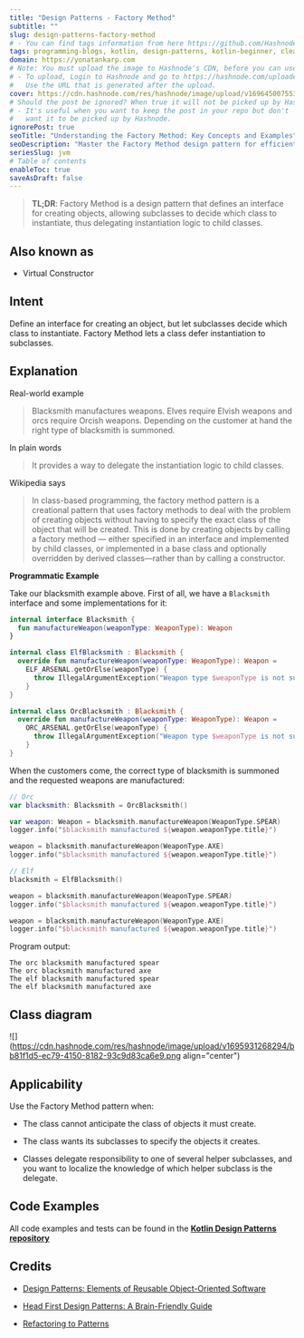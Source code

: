 ```yaml
---
title: "Design Patterns - Factory Method"
subtitle: ""
slug: design-patterns-factory-method
# - You can find tags information from here https://github.com/Hashnode/support/blob/main/misc/tags.json
tags: programming-blogs, kotlin, design-patterns, kotlin-beginner, clean-code
domain: https://yonatankarp.com
# Note: You must upload the image to Hashnode's CDN, before you can use it here.
# - To upload, Login to Hashnode and go to https://hashnode.com/uploader
#   Use the URL that is generated after the upload.
cover: https://cdn.hashnode.com/res/hashnode/image/upload/v1696450075539/NRr3n_Rs8.webp?auto=format
# Should the post be ignored? When true it will not be picked up by Hashnode.
# - It's useful when you want to keep the post in your repo but don't
#   want it to be picked up by Hashnode.
ignorePost: true
seoTitle: "Understanding the Factory Method: Key Concepts and Examples"
seoDescription: "Master the Factory Method design pattern for efficient object creation in software development with real-world examples and easy-to-follow guide."
seriesSlug: jvm
# Table of contents
enableToc: true
saveAsDraft: false
---
```


> **TL;DR**: Factory Method is a design pattern that defines an interface for creating objects, allowing subclasses to decide which class to instantiate, thus delegating instantiation logic to child classes.

## Also known as

* Virtual Constructor


## Intent

Define an interface for creating an object, but let subclasses decide which class to instantiate. Factory Method lets a class defer instantiation to subclasses.

## Explanation

Real-world example

> Blacksmith manufactures weapons. Elves require Elvish weapons and orcs require Orcish weapons. Depending on the customer at hand the right type of blacksmith is summoned.

In plain words

> It provides a way to delegate the instantiation logic to child classes.

Wikipedia says

> In class-based programming, the factory method pattern is a creational pattern that uses factory methods to deal with the problem of creating objects without having to specify the exact class of the object that will be created. This is done by creating objects by calling a factory method — either specified in an interface and implemented by child classes, or implemented in a base class and optionally overridden by derived classes—rather than by calling a constructor.

**Programmatic Example**

Take our blacksmith example above. First of all, we have a `Blacksmith` interface and some implementations for it:

```kotlin
internal interface Blacksmith {
  fun manufactureWeapon(weaponType: WeaponType): Weapon
}

internal class ElfBlacksmith : Blacksmith {
  override fun manufactureWeapon(weaponType: WeaponType): Weapon =
    ELF_ARSENAL.getOrElse(weaponType) {
      throw IllegalArgumentException("Weapon type $weaponType is not supported by elf blacksmith.")
    }
}

internal class OrcBlacksmith : Blacksmith {
  override fun manufactureWeapon(weaponType: WeaponType): Weapon =
    ORC_ARSENAL.getOrElse(weaponType) {
      throw IllegalArgumentException("Weapon type $weaponType is not supported by the orc blacksmith.")
    }
}
```

When the customers come, the correct type of blacksmith is summoned and the requested weapons are manufactured:

```kotlin
// Orc
var blacksmith: Blacksmith = OrcBlacksmith()

var weapon: Weapon = blacksmith.manufactureWeapon(WeaponType.SPEAR)
logger.info("$blacksmith manufactured ${weapon.weaponType.title}")

weapon = blacksmith.manufactureWeapon(WeaponType.AXE)
logger.info("$blacksmith manufactured ${weapon.weaponType.title}")

// Elf
blacksmith = ElfBlacksmith()

weapon = blacksmith.manufactureWeapon(WeaponType.SPEAR)
logger.info("$blacksmith manufactured ${weapon.weaponType.title}")

weapon = blacksmith.manufactureWeapon(WeaponType.AXE)
logger.info("$blacksmith manufactured ${weapon.weaponType.title}")
```

Program output:

```plaintext
The orc blacksmith manufactured spear
The orc blacksmith manufactured axe
The elf blacksmith manufactured spear
The elf blacksmith manufactured axe
```

## Class diagram

![](https://cdn.hashnode.com/res/hashnode/image/upload/v1695931268294/bb81f1d5-ec79-4150-8182-93c9d83ca6e9.png align="center")

## Applicability

Use the Factory Method pattern when:

* The class cannot anticipate the class of objects it must create.

* The class wants its subclasses to specify the objects it creates.

* Classes delegate responsibility to one of several helper subclasses, and you want to localize the knowledge of which helper subclass is the delegate.


## **Code Examples**

All code examples and tests can be found in the [**Kotlin Design Patterns repository**](https://github.com/yonatankarp/kotlin-design-patterns/tree/main/factory-method)

## Credits

* [Design Patterns: Elements of Reusable Object-Oriented Software](https://www.amazon.com/gp/product/0201633612/ref=as_li_tl?ie=UTF8&camp=1789&creative=9325&creativeASIN=0201633612&linkCode=as2&tag=javadesignpat-20&linkId=675d49790ce11db99d90bde47f1aeb59)

* [Head First Design Patterns: A Brain-Friendly Guide](https://www.amazon.com/gp/product/0596007124/ref=as_li_tl?ie=UTF8&camp=1789&creative=9325&creativeASIN=0596007124&linkCode=as2&tag=javadesignpat-20&linkId=6b8b6eea86021af6c8e3cd3fc382cb5b)

* [Refactoring to Patterns](https://www.amazon.com/gp/product/0321213351/ref=as_li_tl?ie=UTF8&camp=1789&creative=9325&creativeASIN=0321213351&linkCode=as2&tag=javadesignpat-20&linkId=2a76fcb387234bc71b1c61150b3cc3a7)
